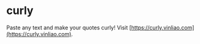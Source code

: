 # curly
Paste any text and make your quotes curly! Visit [https://curly.vinliao.com](https://curly.vinliao.com).